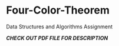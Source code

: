 # Four-Color-Theorem
Data Structures and Algorithms Assignment

***CHECK OUT PDF FILE FOR DESCRIPTION***
